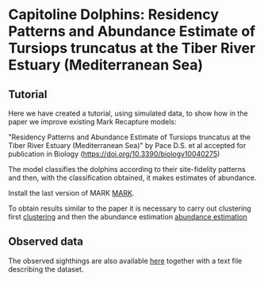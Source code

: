 # Capitoline Dolphins: Residency Patterns and Abundance Estimate of Tursiops truncatus at the Tiber River Estuary (Mediterranean Sea)


## Tutorial
Here we have created a tutorial, using simulated data, to show how in the paper we improve existing Mark Recapture models:

"Residency Patterns and Abundance Estimate of Tursiops truncatus at the Tiber River Estuary (Mediterranean Sea)" by Pace D.S. et al accepted for publication in Biology (https://doi.org/10.3390/biology10040275)

The model classifies the dolphins according to their site-fidelity patterns and then, with the classification obtained, it makes estimates of abundance.

Install the last version of MARK [MARK](http://www.phidot.org/software/mark/downloads/).

To obtain results similar to the paper it is necessary to carry out clustering first [clustering](https://github.com/gpanunzi/JCDM-case-study/blob/main/Case%20study%202/ClusterGit.R) and then the abundance estimation [abundance estimation](https://github.com/gpanunzi/JCDM-case-study/blob/main/Case%20study%202/PopanGit.R)

## Observed data
The observed sighthings are also available [here](https://github.com/gpanunzi/JCDM-case-study/blob/main/Case%20study%202/Data/raw_data_turs.txt) together with a text file describing the dataset. 

